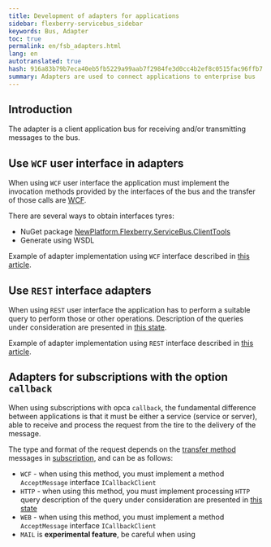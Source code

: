```yaml
--- 
title: Development of adapters for applications 
sidebar: flexberry-servicebus_sidebar 
keywords: Bus, Adapter 
toc: true 
permalink: en/fsb_adapters.html 
lang: en 
autotranslated: true 
hash: 916a83b79b7eca40eb5fb5229a99aab7f2984fe3d0cc4b2ef8c0515fac96ffb7 
summary: Adapters are used to connect applications to enterprise bus 
--- 
```


## Introduction 

The adapter is a client application bus for receiving and/or transmitting messages to the bus. 

## Use `WCF` user interface in adapters 

When using `WCF` user interface the application must implement the invocation methods provided by the interfaces of the bus and the transfer of those calls are [WCF](https://docs.microsoft.com/ru-ru/dotnet/framework/wcf/whats-wcf). 

There are several ways to obtain interfaces tyres: 

* NuGet package [NewPlatform.Flexberry.ServiceBus.ClientTools](https://www.nuget.org/packages/NewPlatform.Flexberry.ServiceBus.ClientTools/) 
* Generate using WSDL 

Example of adapter implementation using `WCF` interface described in [this article](fsb_wcf-adapters-sample.html). 

## Use `REST` interface adapters 

When using `REST` user interface the application has to perform a suitable query to perform those or other operations. 
Description of the queries under consideration are presented in [this state](). 

Example of adapter implementation using `REST` interface described in [this article](fsb_rest-adapters-sample.html). 

## Adapters for subscriptions with the option `callback` 

When using subscriptions with opca `callback`, the fundamental difference between applications is that it must be either a service (service or server), able to receive and process the request from the tire to the delivery of the message. 

The type and format of the request depends on the [transfer method](fsb_thesaurus.html) messages in [subscription](fsb_thesaurus.html), and can be as follows: 

* `WCF` - when using this method, you must implement a method `AcceptMessage` interface `ICallbackClient` 
* `HTTP` - when using this method, you must implement processing `HTTP` query description of the query under consideration are presented in [this state]() 
* `WEB` - when using this method, you must implement a method `AcceptMessage` interface `ICallbackClient` 
* `MAIL` is **experimental feature**, be careful when using 



